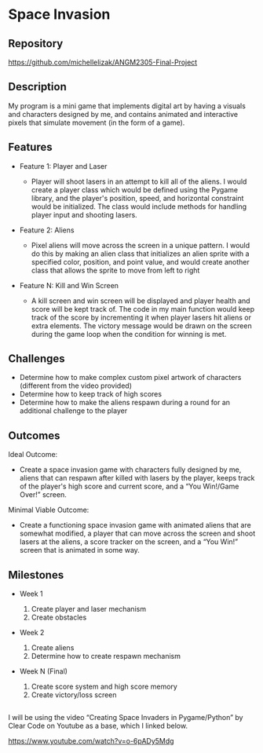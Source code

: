 # Space Invasion

## Repository
<https://github.com/michellelizak/ANGM2305-Final-Project>

## Description
My program is a mini game that implements digital art by having a visuals and characters designed by me, and contains animated and interactive pixels that simulate movement (in the form of a game).

## Features
- Feature 1: Player and Laser
	- Player will shoot lasers in an attempt to kill all of the aliens. I would create a player class which would be defined using the Pygame library, and the player's position, speed, and horizontal constraint would be initialized. The class would include methods for handling player input and shooting lasers.

- Feature 2: Aliens
	- Pixel aliens will move across the screen in a unique pattern. I would do this by making an alien class that initializes an alien sprite with a specified color, position, and point value, and would create another class that allows the sprite to move from left to right

- Feature N: Kill and Win Screen
	- A kill screen and win screen will be displayed and player health and score will be kept track of. The code in my main function would keep track of the score by incrementing it when player lasers hit aliens or extra elements. The victory message would be drawn on the screen during the game loop when the condition for winning is met.

## Challenges
- Determine how to make complex custom pixel artwork of characters (different from the video provided)
- Determine how to keep track of high scores
- Determine how to make the aliens respawn during a round for an additional challenge to the player

## Outcomes
Ideal Outcome:
- Create a space invasion game with characters fully designed by me, aliens that can respawn after killed with lasers by the player, keeps track of the player's high score and current score, and a “You Win!/Game Over!” screen.

Minimal Viable Outcome:
- Create a functioning space invasion game with animated aliens that are somewhat modified, a player that can move across the screen and shoot lasers at the aliens, a score tracker on the screen, and a “You Win!” screen that is animated in some way.

## Milestones

- Week 1
  1. Create player and laser mechanism
  2. Create obstacles

- Week 2
  1. Create aliens
  2. Determine how to create respawn mechanism

- Week N (Final)
  1. Create score system and high score memory
  2. Create victory/loss screen 

##

I will be using the video “Creating Space Invaders in Pygame/Python” by Clear Code on Youtube as a base, which I linked below. 

<https://www.youtube.com/watch?v=o-6pADy5Mdg>
